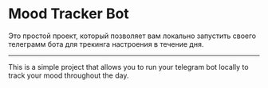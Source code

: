 <h1>Mood Tracker Bot</h1>
Это простой проект, который позволяет вам локально запустить своего телеграмм бота для трекинга настроения в течение дня.

---

This is a simple project that allows you to run your telegram bot locally to track your mood throughout the day.
